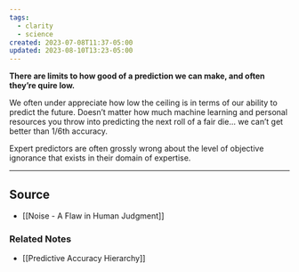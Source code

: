 ```yaml
---
tags:
  - clarity
  - science
created: 2023-07-08T11:37-05:00
updated: 2023-08-10T13:23-05:00
---
```

**There are limits to how good of a prediction we can make, and often they’re quire low.**

We often under appreciate how low the ceiling is in terms of our ability to predict the future. Doesn’t matter how much machine learning and personal resources you throw into predicting the next roll of a fair die... we can’t get better than 1/6th accuracy.

Expert predictors are often grossly wrong about the level of objective ignorance that exists in their domain of expertise.

---

## Source
- [[Noise - A Flaw in Human Judgment]]

### Related Notes
- [[Predictive Accuracy Hierarchy]]